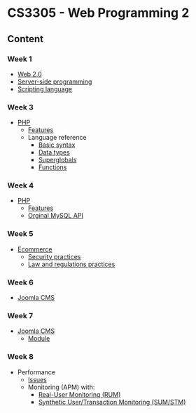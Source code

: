 # CS3305 - Web Programming 2

## Content

### Week 1

- [Web 2.0](../web/generations/web-2.0.md)
- [Server-side programming](../web/programming/server-side/README.md)
- [Scripting language](../language/scripting/README.md)

### Week 3

- [PHP](../php/README.md)
  - [Features](../php/README.md#features)
  - Language reference
    - [Basic syntax](../php/basic-syntax//README.md)
    - [Data types](../php/types/README.md)
    - [Superglobals](../php/superglobals/README.md)
    - [Functions](../php/function/README.md)
  
### Week 4

- [PHP](../php//README.md)
  - [Features](../php/README.md#features)
  - [Orginal MySQL API](../php/databases/mysql/original-api/README.md)

### Week 5

- [Ecommerce](../ecommerce/README.md)
  - [Security practices](../ecommerce/security/README.md#practices)
  - [Law and regulations practices](../ecommerce/law-regulations/README.md#practices)

### Week 6

- [Joomla CMS](../joomla/README.md)

### Week 7

- [Joomla CMS](../joomla/README.md)
  - [Module](../joomla/module.md)

### Week 8

- Performance
  - [Issues](../performance//performance-issues.md)
  - Monitoring (APM) with:
    - [Real-User Monitoring (RUM)](../performance/monitoring/rum.md)
    - [Synthetic User/Transaction Monitoring (SUM/STM)](../performance/monitoring/stm.md)